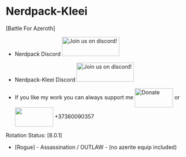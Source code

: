 # Nerdpack-Kleei
[Battle For Azeroth]

- Nerdpack Discord <a href="https://discordapp.com/invite/XtSZbjM"><img src="http://i.imgur.com/fzomMAr.png" alt="Join us on discord!" width="150" height="50" /></a>

- Nerdpack-Kleei Discord <a href="https://discord.gg/HATj7PV"><img src="http://i.imgur.com/fzomMAr.png" alt="Join us on discord!" width="150" height="50" /></a>

- If you like my work you can always support me <a href="https://www.paypal.me/thekleei"><img src="https://pbs.twimg.com/media/DgQW88wVAAAFWeI.jpg" alt="Donate" width="100" height="50" align = "center" /></a> or <img src="https://www.forextime.com/sites/default/files/payment/qiwi_0.png" width="100" height="50" align = "center" /></a> +37360090357

Rotation Status: [8.0.1]

- [Rogue] - Assassination / OUTLAW - (no azerite equip included)
